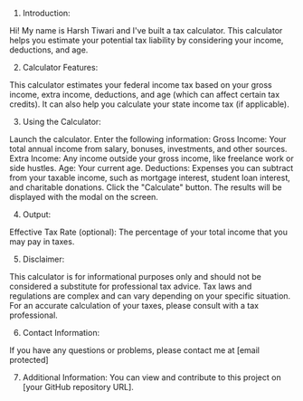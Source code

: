 1. Introduction:

Hi! My name is Harsh Tiwari and I've built a tax calculator. This calculator helps you estimate your potential tax liability by considering your income, deductions, and age.

2. Calculator Features:

This calculator estimates your federal income tax based on your gross income, extra income, deductions, and age (which can affect certain tax credits).
It can also help you calculate your state income tax (if applicable).

3. Using the Calculator:

Launch the calculator.
Enter the following information:
Gross Income: Your total annual income from salary, bonuses, investments, and other sources.
Extra Income: Any income outside your gross income, like freelance work or side hustles.
Age: Your current age.
Deductions: Expenses you can subtract from your taxable income, such as mortgage interest, student loan interest, and charitable donations.
Click the "Calculate" button.
The results will be displayed with the modal on the screen.

4. Output:

Effective Tax Rate (optional): The percentage of your total income that you may pay in taxes.

5. Disclaimer:

This calculator is for informational purposes only and should not be considered a substitute for professional tax advice. Tax laws and regulations are complex and can vary depending on your specific situation. For an accurate calculation of your taxes, please consult with a tax professional.

6. Contact Information:

If you have any questions or problems, please contact me at [email protected]

7. Additional Information:
You can view and contribute to this project on [your GitHub repository URL].
